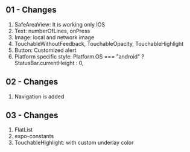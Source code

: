 ## 01 - Changes
1. SafeAreaView: It is working only IOS
2. Text: numberOfLines, onPress
3. Image: local and network image
4. TouchableWithoutFeedback, TouchableOpacity, TouchableHighlight
5. Button: Customized alert
6. Platform specific style: Platform.OS === "android" ? StatusBar.currentHeight : 0,

## 02 - Changes
1. Navigation is added

## 03 - Changes
1. FlatList
2. expo-constants
3. TouchableHighlight: with custom underlay color